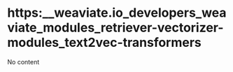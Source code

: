 # https:__weaviate.io_developers_weaviate_modules_retriever-vectorizer-modules_text2vec-transformers
No content